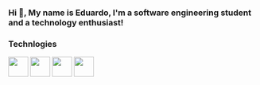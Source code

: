 ### Hi 👋, My name is Eduardo, I'm a software engineering student and a technology enthusiast!

### Technlogies

<img src="https://cdn.jsdelivr.net/gh/devicons/devicon/icons/java/java-original-wordmark.svg" width="40px" height="40px" /> <img src="https://cdn.jsdelivr.net/gh/devicons/devicon/icons/javascript/javascript-original.svg" width="40px" height="40px" /> <img src="https://cdn.jsdelivr.net/gh/devicons/devicon/icons/html5/html5-original-wordmark.svg" width="40px" height="40px"/> <img src="https://cdn.jsdelivr.net/gh/devicons/devicon/icons/css3/css3-original-wordmark.svg" width="40px" height="40px"/>
          
          
          
          

<!--
**eduabdala/eduabdala** is a ✨ _special_ ✨ repository because its `README.md` (this file) appears on your GitHub profile.

Here are some ideas to get you started:

- 🔭 I’m currently working on ...
- 🌱 I’m currently learning ...
- 👯 I’m looking to collaborate on ...
- 🤔 I’m looking for help with ...
- 💬 Ask me about ...
- 📫 How to reach me: ...
- 😄 Pronouns: ...
- ⚡ Fun fact: ...
-->
